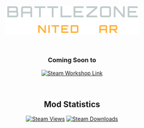 <br>

<p align="center">
  <img width="70%" src="git/img/United_War_Transparent_Logo_003.png">
</p>

<br>

<!-- STEAM -->
<h3 align="center">Coming Soon to</h3>
<p align="center">
    <a href="https://steamcommunity.com/id/SirBrambley/myworkshopfiles/"><img alt="Steam Workshop Link" title="Get it on the Workshop" src="https://custom-icon-badges.demolab.com/badge/-Get%20It%20On%20The%20Steam%20Workshop%20-14354C?style=for-the-badge&logoColor=white&logo=steam"/></a>
    <br>
</p>


<br>

<!-- STATS -->
<h2 align="center">Mod Statistics</h2>
<p align="center">
    <a href="#"><img alt="Steam Views" src="https://img.shields.io/steam/views/484782972?color=14354C&label=Steam%20Workshop%20Views&style=for-the-badge&logo=steam&logoColor=white"></a>
    <a href="#"><img alt="Steam Downloads" src="https://img.shields.io/steam/downloads/484782972?color=14354C&label=Mod%20Downloads&style=for-the-badge&logo=steam&logoColor=white"></a>
    <br>
</p>